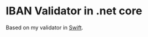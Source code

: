 # IBAN Validator in .net core

Based on my validator in [Swift](https://github.com/readefries/IBAN-Helper).
